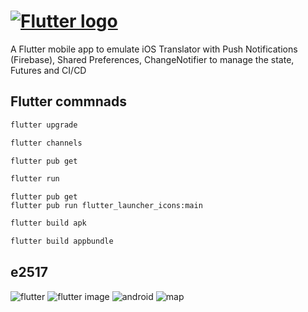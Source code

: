 # [![Flutter logo][]][flutter.dev]

A Flutter mobile app to emulate iOS Translator with Push Notifications (Firebase), Shared Preferences, ChangeNotifier to manage the state, Futures and CI/CD

## Flutter commnads

```python
flutter upgrade
```

```python
flutter channels
```

```python
flutter pub get
```

```python
flutter run
```

```
flutter pub get
flutter pub run flutter_launcher_icons:main
```

```python
flutter build apk
```

```python
flutter build appbundle
```

## e2517


![flutter][]
![flutter image][]
![android][]
![map][]

[flutter logo]: https://raw.githubusercontent.com/flutter/website/master/src/_assets/image/flutter-lockup.png
[flutter.dev]: https://flutter.dev
[dart platform diagram]: https://github.com/flutter/website/blob/master/src/images/homepage/dart-diagram-small.png
[android]: http://achoweb.es/wp-content/uploads/2020/10/translate.png
[flutter image]: http://achoweb.es/wp-content/uploads/2020/10/Translator.png
[map]: http://achoweb.es/wp-content/uploads/2020/10/map.png
[flutter]: http://achoweb.es/wp-content/uploads/2020/10/FlutterTranslate.png
